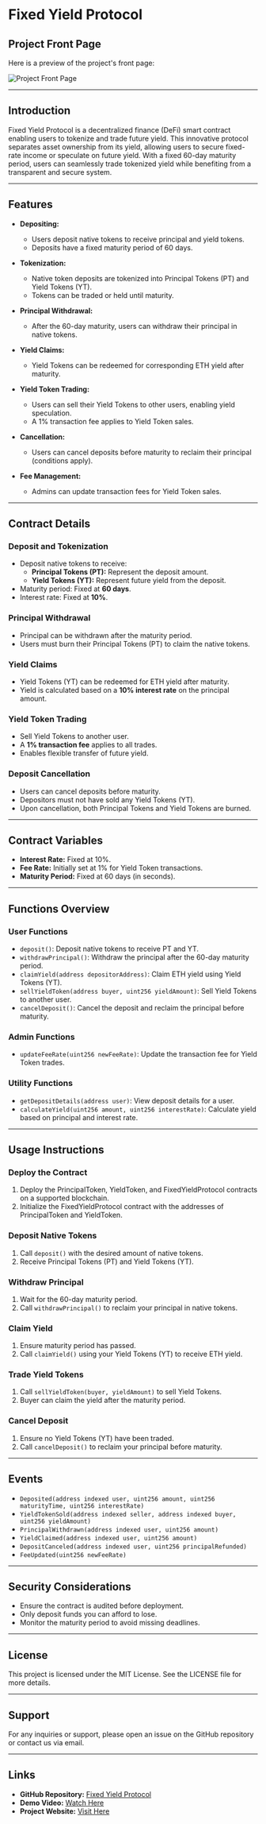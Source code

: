 # Fixed Yield Protocol

## Project Front Page

Here is a preview of the project's front page:

![Project Front Page](client/src/assets/fixedYieldProtocolfrontimage.png)

---

## Introduction

Fixed Yield Protocol is a decentralized finance (DeFi) smart contract enabling users to tokenize and trade future yield. This innovative protocol separates asset ownership from its yield, allowing users to secure fixed-rate income or speculate on future yield. With a fixed 60-day maturity period, users can seamlessly trade tokenized yield while benefiting from a transparent and secure system.

---

## Features

- **Depositing:**
  - Users deposit native tokens to receive principal and yield tokens.
  - Deposits have a fixed maturity period of 60 days.

- **Tokenization:**
  - Native token deposits are tokenized into Principal Tokens (PT) and Yield Tokens (YT).
  - Tokens can be traded or held until maturity.

- **Principal Withdrawal:**
  - After the 60-day maturity, users can withdraw their principal in native tokens.

- **Yield Claims:**
  - Yield Tokens can be redeemed for corresponding ETH yield after maturity.

- **Yield Token Trading:**
  - Users can sell their Yield Tokens to other users, enabling yield speculation.
  - A 1% transaction fee applies to Yield Token sales.

- **Cancellation:**
  - Users can cancel deposits before maturity to reclaim their principal (conditions apply).

- **Fee Management:**
  - Admins can update transaction fees for Yield Token sales.

---

## Contract Details

### Deposit and Tokenization
- Deposit native tokens to receive:
  - **Principal Tokens (PT):** Represent the deposit amount.
  - **Yield Tokens (YT):** Represent future yield from the deposit.
- Maturity period: Fixed at **60 days**.
- Interest rate: Fixed at **10%**.

### Principal Withdrawal
- Principal can be withdrawn after the maturity period.
- Users must burn their Principal Tokens (PT) to claim the native tokens.

### Yield Claims
- Yield Tokens (YT) can be redeemed for ETH yield after maturity.
- Yield is calculated based on a **10% interest rate** on the principal amount.

### Yield Token Trading
- Sell Yield Tokens to another user.
- A **1% transaction fee** applies to all trades.
- Enables flexible transfer of future yield.

### Deposit Cancellation
- Users can cancel deposits before maturity.
- Depositors must not have sold any Yield Tokens (YT).
- Upon cancellation, both Principal Tokens and Yield Tokens are burned.

---

## Contract Variables

- **Interest Rate:** Fixed at 10%.
- **Fee Rate:** Initially set at 1% for Yield Token transactions.
- **Maturity Period:** Fixed at 60 days (in seconds).

---

## Functions Overview

### User Functions
- `deposit()`: Deposit native tokens to receive PT and YT.
- `withdrawPrincipal()`: Withdraw the principal after the 60-day maturity period.
- `claimYield(address depositorAddress)`: Claim ETH yield using Yield Tokens (YT).
- `sellYieldToken(address buyer, uint256 yieldAmount)`: Sell Yield Tokens to another user.
- `cancelDeposit()`: Cancel the deposit and reclaim the principal before maturity.

### Admin Functions
- `updateFeeRate(uint256 newFeeRate)`: Update the transaction fee for Yield Token trades.

### Utility Functions
- `getDepositDetails(address user)`: View deposit details for a user.
- `calculateYield(uint256 amount, uint256 interestRate)`: Calculate yield based on principal and interest rate.

---

## Usage Instructions

### Deploy the Contract
1. Deploy the PrincipalToken, YieldToken, and FixedYieldProtocol contracts on a supported blockchain.
2. Initialize the FixedYieldProtocol contract with the addresses of PrincipalToken and YieldToken.

### Deposit Native Tokens
1. Call `deposit()` with the desired amount of native tokens.
2. Receive Principal Tokens (PT) and Yield Tokens (YT).

### Withdraw Principal
1. Wait for the 60-day maturity period.
2. Call `withdrawPrincipal()` to reclaim your principal in native tokens.

### Claim Yield
1. Ensure maturity period has passed.
2. Call `claimYield()` using your Yield Tokens (YT) to receive ETH yield.

### Trade Yield Tokens
1. Call `sellYieldToken(buyer, yieldAmount)` to sell Yield Tokens.
2. Buyer can claim the yield after the maturity period.

### Cancel Deposit
1. Ensure no Yield Tokens (YT) have been traded.
2. Call `cancelDeposit()` to reclaim your principal before maturity.

---

## Events

- `Deposited(address indexed user, uint256 amount, uint256 maturityTime, uint256 interestRate)`
- `YieldTokenSold(address indexed seller, address indexed buyer, uint256 yieldAmount)`
- `PrincipalWithdrawn(address indexed user, uint256 amount)`
- `YieldClaimed(address indexed user, uint256 amount)`
- `DepositCanceled(address indexed user, uint256 principalRefunded)`
- `FeeUpdated(uint256 newFeeRate)`

---

## Security Considerations

- Ensure the contract is audited before deployment.
- Only deposit funds you can afford to lose.
- Monitor the maturity period to avoid missing deadlines.

---

## License

This project is licensed under the MIT License. See the LICENSE file for more details.

---

## Support

For any inquiries or support, please open an issue on the GitHub repository or contact us via email.

---

## Links

- **GitHub Repository:** [Fixed Yield Protocol](https://github.com/Anish99594/FixedYieldProtocol.git)
- **Demo Video:** [Watch Here](https://your-demo-video-link)
- **Project Website:** [Visit Here](https://fixed-yield-protocol.vercel.app/)

